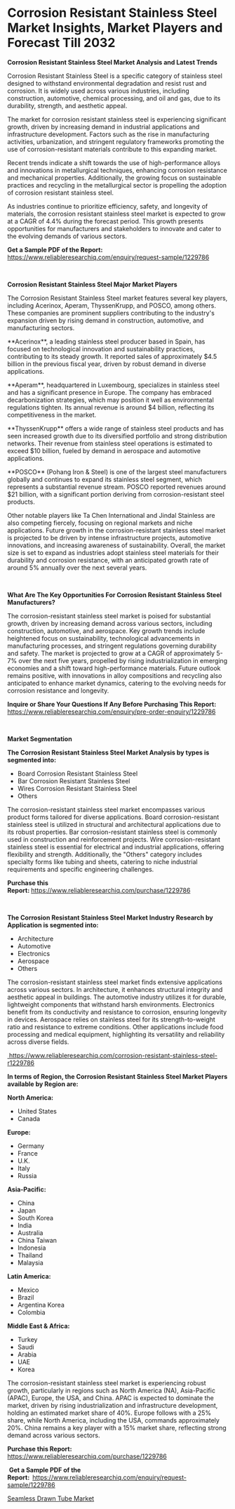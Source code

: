 <p><h1>Corrosion Resistant Stainless Steel Market Insights, Market Players and Forecast Till 2032</h1></p><p><strong>Corrosion Resistant Stainless Steel Market Analysis and Latest Trends</strong></p>
<p><p>Corrosion Resistant Stainless Steel is a specific category of stainless steel designed to withstand environmental degradation and resist rust and corrosion. It is widely used across various industries, including construction, automotive, chemical processing, and oil and gas, due to its durability, strength, and aesthetic appeal. </p><p>The market for corrosion resistant stainless steel is experiencing significant growth, driven by increasing demand in industrial applications and infrastructure development. Factors such as the rise in manufacturing activities, urbanization, and stringent regulatory frameworks promoting the use of corrosion-resistant materials contribute to this expanding market. </p><p>Recent trends indicate a shift towards the use of high-performance alloys and innovations in metallurgical techniques, enhancing corrosion resistance and mechanical properties. Additionally, the growing focus on sustainable practices and recycling in the metallurgical sector is propelling the adoption of corrosion resistant stainless steel. </p><p>As industries continue to prioritize efficiency, safety, and longevity of materials, the corrosion resistant stainless steel market is expected to grow at a CAGR of 4.4% during the forecast period. This growth presents opportunities for manufacturers and stakeholders to innovate and cater to the evolving demands of various sectors.</p></p>
<p><strong>Get a Sample PDF of the Report:&nbsp;</strong> <a href="https://www.reliableresearchiq.com/enquiry/request-sample/1229786?utm_campaign=2927&utm_medium=2&utm_source=Github&utm_content=ia&utm_term=01042025&utm_id=corrosion-resistant-stainless-steel">https://www.reliableresearchiq.com/enquiry/request-sample/1229786</a></p>
<p>&nbsp;</p>
<p><strong>Corrosion Resistant Stainless Steel Major Market Players</strong></p>
<p><p>The Corrosion Resistant Stainless Steel market features several key players, including Acerinox, Aperam, ThyssenKrupp, and POSCO, among others. These companies are prominent suppliers contributing to the industry's expansion driven by rising demand in construction, automotive, and manufacturing sectors.</p><p>**Acerinox**, a leading stainless steel producer based in Spain, has focused on technological innovation and sustainability practices, contributing to its steady growth. It reported sales of approximately $4.5 billion in the previous fiscal year, driven by robust demand in diverse applications.</p><p>**Aperam**, headquartered in Luxembourg, specializes in stainless steel and has a significant presence in Europe. The company has embraced decarbonization strategies, which may position it well as environmental regulations tighten. Its annual revenue is around $4 billion, reflecting its competitiveness in the market.</p><p>**ThyssenKrupp** offers a wide range of stainless steel products and has seen increased growth due to its diversified portfolio and strong distribution networks. Their revenue from stainless steel operations is estimated to exceed $10 billion, fueled by demand in aerospace and automotive applications.</p><p>**POSCO** (Pohang Iron & Steel) is one of the largest steel manufacturers globally and continues to expand its stainless steel segment, which represents a substantial revenue stream. POSCO reported revenues around $21 billion, with a significant portion deriving from corrosion-resistant steel products.</p><p>Other notable players like Ta Chen International and Jindal Stainless are also competing fiercely, focusing on regional markets and niche applications. Future growth in the corrosion-resistant stainless steel market is projected to be driven by intense infrastructure projects, automotive innovations, and increasing awareness of sustainability. Overall, the market size is set to expand as industries adopt stainless steel materials for their durability and corrosion resistance, with an anticipated growth rate of around 5% annually over the next several years.</p></p>
<p>&nbsp;</p>
<p><strong>What Are The Key Opportunities For Corrosion Resistant Stainless Steel Manufacturers?</strong></p>
<p><p>The corrosion-resistant stainless steel market is poised for substantial growth, driven by increasing demand across various sectors, including construction, automotive, and aerospace. Key growth trends include heightened focus on sustainability, technological advancements in manufacturing processes, and stringent regulations governing durability and safety. The market is projected to grow at a CAGR of approximately 5-7% over the next five years, propelled by rising industrialization in emerging economies and a shift toward high-performance materials. Future outlook remains positive, with innovations in alloy compositions and recycling also anticipated to enhance market dynamics, catering to the evolving needs for corrosion resistance and longevity.</p></p>
<p><strong>Inquire or Share Your Questions If Any Before Purchasing This Report:</strong> <a href="https://www.reliableresearchiq.com/enquiry/pre-order-enquiry/1229786?utm_campaign=2927&utm_medium=2&utm_source=Github&utm_content=ia&utm_term=01042025&utm_id=corrosion-resistant-stainless-steel">https://www.reliableresearchiq.com/enquiry/pre-order-enquiry/1229786</a></p>
<p>&nbsp;</p>
<p><strong>Market Segmentation</strong></p>
<p><strong>The Corrosion Resistant Stainless Steel Market Analysis by types is segmented into:</strong></p>
<p><ul><li>Board Corrosion Resistant Stainless Steel</li><li>Bar Corrosion Resistant Stainless Steel</li><li>Wires Corrosion Resistant Stainless Steel</li><li>Others</li></ul></p>
<p><p>The corrosion-resistant stainless steel market encompasses various product forms tailored for diverse applications. Board corrosion-resistant stainless steel is utilized in structural and architectural applications due to its robust properties. Bar corrosion-resistant stainless steel is commonly used in construction and reinforcement projects. Wire corrosion-resistant stainless steel is essential for electrical and industrial applications, offering flexibility and strength. Additionally, the "Others" category includes specialty forms like tubing and sheets, catering to niche industrial requirements and specific engineering challenges.</p></p>
<p><strong>Purchase this Report:&nbsp;</strong><a href="https://www.reliableresearchiq.com/purchase/1229786?utm_campaign=2927&utm_medium=2&utm_source=Github&utm_content=ia&utm_term=01042025&utm_id=corrosion-resistant-stainless-steel">https://www.reliableresearchiq.com/purchase/1229786</a></p>
<p>&nbsp;</p>
<p><strong>The Corrosion Resistant Stainless Steel Market Industry Research by Application is segmented into:</strong></p>
<p><ul><li>Architecture</li><li>Automotive</li><li>Electronics</li><li>Aerospace</li><li>Others</li></ul></p>
<p><p>The corrosion-resistant stainless steel market finds extensive applications across various sectors. In architecture, it enhances structural integrity and aesthetic appeal in buildings. The automotive industry utilizes it for durable, lightweight components that withstand harsh environments. Electronics benefit from its conductivity and resistance to corrosion, ensuring longevity in devices. Aerospace relies on stainless steel for its strength-to-weight ratio and resistance to extreme conditions. Other applications include food processing and medical equipment, highlighting its versatility and reliability across diverse fields.</p></p>
<p><a href="https://www.reliableresearchiq.com/corrosion-resistant-stainless-steel-r1229786?utm_campaign=2927&utm_medium=2&utm_source=Github&utm_content=ia&utm_term=01042025&utm_id=corrosion-resistant-stainless-steel">&nbsp;https://www.reliableresearchiq.com/corrosion-resistant-stainless-steel-r1229786</a></p>
<p><strong>In terms of Region, the Corrosion Resistant Stainless Steel Market Players available by Region are:</strong></p>
<p>
    <p> <strong> North America: </strong>
        <ul>
            <li>United States</li>
            <li>Canada</li>
        </ul>
        </p> 
    <p> <strong> Europe: </strong>
        <ul>
            <li>Germany</li>
            <li>France</li>
            <li>U.K.</li>
            <li>Italy</li>
            <li>Russia</li>
        </ul>
        </p> 
    <p> <strong> Asia-Pacific: </strong>
        <ul>
            <li>China</li>
            <li>Japan</li>
            <li>South Korea</li>
            <li>India</li>
            <li>Australia</li>
            <li>China Taiwan</li>
            <li>Indonesia</li>
            <li>Thailand</li>
            <li>Malaysia</li>
        </ul>
        </p> 
    <p> <strong> Latin America: </strong>
        <ul>
            <li>Mexico</li>
            <li>Brazil</li>
            <li>Argentina Korea</li>
            <li>Colombia</li>
        </ul>
        </p> 
    <p> <strong> Middle East & Africa: </strong>
        <ul>
            <li>Turkey</li>
            <li>Saudi</li>
            <li>Arabia</li>
            <li>UAE</li>
            <li>Korea</li>
        </ul>
    </p>
    </p>
<p><p>The corrosion-resistant stainless steel market is experiencing robust growth, particularly in regions such as North America (NA), Asia-Pacific (APAC), Europe, the USA, and China. APAC is expected to dominate the market, driven by rising industrialization and infrastructure development, holding an estimated market share of 40%. Europe follows with a 25% share, while North America, including the USA, commands approximately 20%. China remains a key player with a 15% market share, reflecting strong demand across various sectors.</p></p>
<p><strong>Purchase this Report: </strong><a href="https://www.reliableresearchiq.com/purchase/1229786?utm_campaign=2927&utm_medium=2&utm_source=Github&utm_content=ia&utm_term=01042025&utm_id=corrosion-resistant-stainless-steel">https://www.reliableresearchiq.com/purchase/1229786</a></p>
<p>&nbsp;<strong>Get a Sample PDF of the Report:&nbsp;&nbsp;</strong><a href="https://www.reliableresearchiq.com/enquiry/request-sample/1229786?utm_campaign=2927&utm_medium=2&utm_source=Github&utm_content=ia&utm_term=01042025&utm_id=corrosion-resistant-stainless-steel">https://www.reliableresearchiq.com/enquiry/request-sample/1229786</a></p>
<p><strong></strong></p>
<p><p><a href="https://github.com/sapsaidamary/Market-Research-Report-List-1/blob/main/seamless-drawn-tube-market.md?utm_campaign=2927&utm_medium=2&utm_source=Github&utm_content=ia&utm_term=01042025&utm_id=corrosion-resistant-stainless-steel">Seamless Drawn Tube Market</a></p></p>
